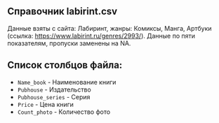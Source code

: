 ## Справочник **labirint.csv**

Данные взяты с сайта: Лабиринт, жанры: Комиксы, Манга, Артбуки (ссылка: https://www.labirint.ru/genres/2993/). Данные по пяти показателям, пропуски заменены на NA.

## Список столбцов файла:
* ```Name_book``` - Наименование книги
* ```Pubhouse``` - Издательство
* ```Pubhouse_series``` - Серия
* ```Price``` - Цена книги
* ```Count_photo``` - Количество фото
